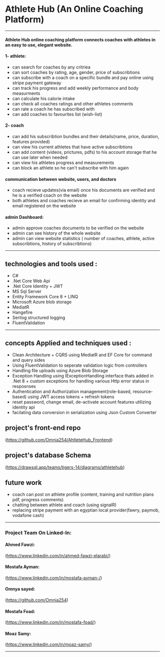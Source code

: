 # Athlete Hub (An Online Coaching Platform)
***
#### Athlete Hub online coaching platform connects coaches with athletes in an easy to use, elegant website.

#### 1- athlete:
- can search for coaches by any critriea 
- can sort coaches by rating, age, gender, price of subscribtions
- can subscribe with a coach on a specific bundle and pay online using stripe payment gateway
- can track his progress and add weekly performance and body measurments
- can calculate his calorie intake 
- can check all coaches ratings and other athletes comments
- can rate a coach he has subscribed with
- can add coaches to favourites list (wish-list)

  
#### 2- coach
- can add his subscribtion bundles and their details(name, price, duration, features provided)
- can view his current athletes that have active subscribtions
- can add content (videos, prictures, pdfs) to his account storage that he can use later when needed
- can view his athletes progress and measurements
- can block an athlete so he can't subscribe with him again


#### communication between website, users, and doctors
- coach recieve updates(via email) once his documents are verified and he is a verified coach on the website
- both athletes and coaches recieve an email for confirming identity and email registered on the website


#### admin Dashboard:
- admin approve coaches documents to be verified on the website
- admin can see history of the whole website
- admin can view website statistics ( number of coaches, athlete, active subscribtions, history of subscribtions)


***
## technologies and tools used :
- C#
- .Net Core Web Api
- .Net Core Identity + JWT 
- MS Sql Server
- Entity Framework Core 8 + LINQ
- Microsoft Azure blob storage
- MediatR
- Hangefire
- Serilog structured logging
- FluentValidation
***

## concepts Applied and techniques used :
- Clean Architecture + CQRS using MediatR and EF Core for command and query sides
- Using FluentValidation to seperate validation logic from controllers
- Handling file uploads using Azure Blob Storage
- Exception Handling using IExceptionHandling interface thats added in .Net 8 + custom exceptions for handling various Http error status in resposnses
- Authentication and Authorization management(role-based, resource-based) using JWT access tokens + refresh tokens
- reset password, change email, de-activate account features utilizing identity api
- facilating data conversion in serialization using Json Custom Converter


## project's front-end repo
  (https://github.com/Omnia254/AhtleteHub_Frontend)

## project's database Schema
  (https://drawsql.app/teams/tigers-14/diagrams/athletehub)

## future work
- coach can post on athlete profile (content, training and nutrition plans pdf, progress comments)
- chatting between athlete and coach (using signalR)
- replacing stripe payment with an egyptian local provider(fawry, paymob, vodafone cash)

***
### Project Team On Linked-In: 

#### Ahmed Fawzi: 
  (https://www.linkedin.com/in/ahmed-fawzi-elarabi/)

#### Mostafa Ayman:
   (https://www.linkedin.com/in/mostafa-ayman-/)
   
#### Omnya sayed:
  (https://github.com/Omnia254)

#### Mostafa Foad: 
  (https://www.linkedin.com/in/mostafa-foad/)

#### Moaz Samy:
  (https://www.linkedin.com/in/moaz-samy/)

***

 
